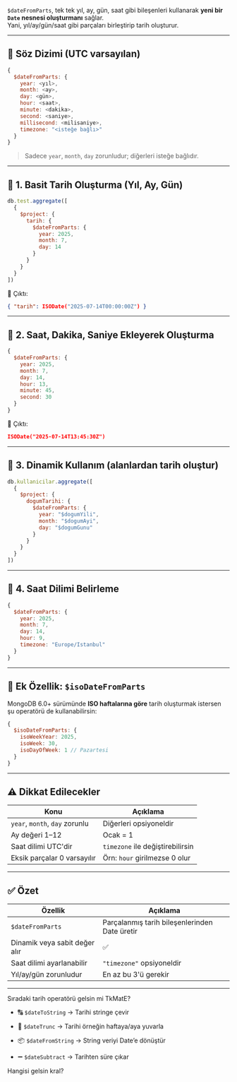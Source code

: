 
`$dateFromParts`, tek tek yıl, ay, gün, saat gibi bileşenleri kullanarak **yeni bir `Date` nesnesi oluşturmanı** sağlar.  
Yani, yıl/ay/gün/saat gibi parçaları birleştirip tarih oluşturur.

---

## 📌 Söz Dizimi (UTC varsayılan)

```js
{
  $dateFromParts: {
    year: <yıl>,
    month: <ay>,
    day: <gün>,
    hour: <saat>,
    minute: <dakika>,
    second: <saniye>,
    millisecond: <milisaniye>,
    timezone: "<isteğe bağlı>"
  }
}
```

> Sadece `year`, `month`, `day` zorunludur; diğerleri isteğe bağlıdır.

---

## 🧪 1. Basit Tarih Oluşturma (Yıl, Ay, Gün)

```js
db.test.aggregate([
  {
    $project: {
      tarih: {
        $dateFromParts: {
          year: 2025,
          month: 7,
          day: 14
        }
      }
    }
  }
])
```

📌 Çıktı:

```json
{ "tarih": ISODate("2025-07-14T00:00:00Z") }
```

---

## 🧪 2. Saat, Dakika, Saniye Ekleyerek Oluşturma

```js
{
  $dateFromParts: {
    year: 2025,
    month: 7,
    day: 14,
    hour: 13,
    minute: 45,
    second: 30
  }
}
```

📌 Çıktı:

```json
ISODate("2025-07-14T13:45:30Z")
```

---

## 🧪 3. Dinamik Kullanım (alanlardan tarih oluştur)

```js
db.kullanicilar.aggregate([
  {
    $project: {
      dogumTarihi: {
        $dateFromParts: {
          year: "$dogumYili",
          month: "$dogumAyi",
          day: "$dogumGunu"
        }
      }
    }
  }
])
```

---

## 🧪 4. Saat Dilimi Belirleme

```js
{
  $dateFromParts: {
    year: 2025,
    month: 7,
    day: 14,
    hour: 9,
    timezone: "Europe/Istanbul"
  }
}
```

---

## 🔁 Ek Özellik: `$isoDateFromParts`

MongoDB 6.0+ sürümünde **ISO haftalarına göre** tarih oluşturmak istersen şu operatörü de kullanabilirsin:

```js
{
  $isoDateFromParts: {
    isoWeekYear: 2025,
    isoWeek: 30,
    isoDayOfWeek: 1 // Pazartesi
  }
}
```

---

## ⚠️ Dikkat Edilecekler

|Konu|Açıklama|
|---|---|
|`year`, `month`, `day` zorunlu|Diğerleri opsiyoneldir|
|Ay değeri 1–12|Ocak = 1|
|Saat dilimi UTC'dir|`timezone` ile değiştirebilirsin|
|Eksik parçalar 0 varsayılır|Örn: `hour` girilmezse 0 olur|

---

## ✅ Özet

|Özellik|Açıklama|
|---|---|
|`$dateFromParts`|Parçalanmış tarih bileşenlerinden Date üretir|
|Dinamik veya sabit değer alır|✅|
|Saat dilimi ayarlanabilir|`"timezone"` opsiyoneldir|
|Yıl/ay/gün zorunludur|En az bu 3'ü gerekir|

---

Sıradaki tarih operatörü gelsin mi TkMatE?

- 🔠 `$dateToString` → Tarihi stringe çevir
    
- 📆 `$dateTrunc` → Tarihi örneğin haftaya/aya yuvarla
    
- 📦 `$dateFromString` → String veriyi Date’e dönüştür
    
- ➖ `$dateSubtract` → Tarihten süre çıkar
    

Hangisi gelsin kral?